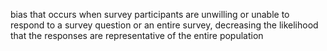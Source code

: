 bias that occurs when survey participants are unwilling or unable to respond to a survey question or an entire survey, decreasing the likelihood that the responses are representative of the entire population